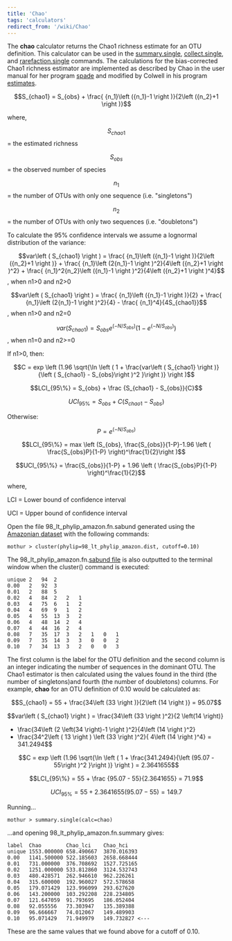 ```yaml
---
title: 'Chao'
tags: 'calculators'
redirect_from: '/wiki/Chao'
---
```

The **chao** calculator returns the Chao1 richness
estimate for an OTU definition. This calculator can be used in the
[summary.single](/wiki/summary.single),
[collect.single](/wiki/collect.single), and
[rarefaction.single](/wiki/rarefaction.single) commands. The
calculations for the bias-corrected Chao1 richness estimator are
implemented as described by Chao in the user manual for her program
[spade](http://140.114.36.3/wordpress/wp-content/uploads/software/SPADE_UserGuide.pdf) and modified
by Colwell in his program
[estimates](http://viceroy.eeb.uconn.edu/estimates).

$$S_{chao1} = S_{obs} + \frac{ {n_1}\left ({n_1}-1 \right )}{2\left ({n_2}+1 \right )}$$

where,

$$S_{chao1}$$ = the estimated richness

$$S_{obs}$$ = the observed number of species

$$n_{1}$$ = the number of OTUs with only one sequence (i.e.
"singletons")

$$n_{2}$$ = the number of OTUs with only two sequences (i.e.
"doubletons")

To calculate the 95% confidence intervals we assume a lognormal
distribution of the variance:

$$var\left ( S_{chao1} \right ) = \frac{ {n_1}\left ({n_1}-1 \right )}{2\left ({n_2}+1 \right )} + \frac{ {n_1}\left (2{n_1}-1 \right )^2}{4\left ({n_2}+1 \right )^2} + \frac{ {n_1}^2{n_2}\left ({n_1}-1 \right )^2}{4\left ({n_2}+1 \right )^4}$$,
when n1\>0 and n2\>0

$$var\left ( S_{chao1} \right ) = \frac{ {n_1}\left ({n_1}-1 \right )}{2} + \frac{ {n_1}\left (2{n_1}-1 \right )^2}{4} - \frac{ {n_1}^4}{4S_{chao1}}$$,
when n1\>0 and n2=0

$$var\left ( S_{chao1} \right ) = S_{obs}  e^{\left (-N / S_{obs} \right )}\left (1- e^{\left (-N / S_{obs} \right )}\right )$$,
when n1=0 and n2\>=0

If n1\>0, then:

$$C = exp \left (1.96 \sqrt{\ln \left ( 1 + \frac{var\left ( S_{chao1} \right )}{\left ( S_{chao1} - S_{obs}\right )^2 }\right )} \right )$$

$$LCI_{95\%} = S_{obs} + \frac {S_{chao1} - S_{obs}}{C}$$

$$UCI_{95\%} = S_{obs} + C \left ( {S_{chao1} - S_{obs}}  \right )$$

Otherwise:

$$P = e^{\left (-N/S_{obs}\right)}$$

$$LCI_{95\%} = max \left (S_{obs}, \frac{S_{obs}}{1-P}-1.96 \left ( \frac{S_{obs}P}{1-P} \right)^\frac{1}{2}\right )$$

$$UCI_{95\%} = \frac{S_{obs}}{1-P} + 1.96 \left ( \frac{S_{obs}P}{1-P} \right)^\frac{1}{2}$$

where,

LCI = Lower bound of confidence interval

UCI = Upper bound of confidence interval

Open the file 98\_lt\_phylip\_amazon.fn.sabund generated using the [
Amazonian dataset](https://mothur.s3.us-east-2.amazonaws.com/wiki/amazondata.zip) with the following
commands:

    mothur > cluster(phylip=98_lt_phylip_amazon.dist, cutoff=0.10)

The 98\_lt\_phylip\_amazon.fn.[sabund file](/wiki/sabund_file) is
also outputted to the terminal window when the cluster() command is
executed:

    unique 2   94  2   
    0.00   2   92  3   
    0.01   2   88  5   
    0.02   4   84  2   2   1   
    0.03   4   75  6   1   2   
    0.04   4   69  9   1   2   
    0.05   4   55  13  3   2   
    0.06   4   48  14  2   4   
    0.07   4   44  16  2   4   
    0.08   7   35  17  3   2   1   0   1   
    0.09   7   35  14  3   3   0   0   2   
    0.10   7   34  13  3   2   0   0   3   

The first column is the label for the OTU definition and the second
column is an integer indicating the number of sequences in the dominant
OTU. The Chao1 estimator is then calculated using the values found in
the third (the number of singletons)and fourth (the number of
doubletons) columns. For example, **chao** for an OTU definition of 0.10
would be calculated as:

$$S_{chao1} = 55 + \frac{34\left (33 \right )}{2\left (14 \right )} = 95.07$$

$$var\left ( S_{chao1} \right ) = \frac{34\left (33 \right )^2}{2 \left(14 \right)}
+ \frac{34\left (2 \left(34 \right)-1 \right )^2}{4\left (14 \right )^2}
+ \frac{34^2\left ( 13 \right ) \left (33 \right )^2}{ 4\left (14 \right )^4} = 341.2494$$

$$C = exp \left (1.96 \sqrt{\ln \left ( 1 + \frac{341.2494}{\left (95.07 - 55\right )^2 }\right )} \right ) = 2.3641655$$

$$LCI_{95\%} = 55 + \frac {95.07 - 55}{2.3641655} = 71.9$$

$$UCI_{95\%} = 55 + 2.3641655\left ( {95.07 - 55}  \right ) = 149.7$$

Running\...

    mothur > summary.single(calc=chao)

\...and opening 98\_lt\_phylip\_amazon.fn.summary gives:

    label  Chao        Chao_lci    Chao_hci
    unique 1553.000000 658.490667  3870.016393
    0.00   1141.500000 522.185603  2658.668444
    0.01   731.000000  376.708692  1527.725165
    0.02   1251.000000 533.812860  3124.532743
    0.03   480.428571  262.946610  962.226261
    0.04   315.600000  192.960027  572.578658
    0.05   179.071429  123.996099  293.627620
    0.06   143.200000  103.292208  228.234805
    0.07   121.647059  91.793695   186.052404
    0.08   92.055556   73.303947   135.389388
    0.09   96.666667   74.012067   149.489903
    0.10   95.071429   71.949979   149.732827 <---

These are the same values that we found above for a cutoff of 0.10.
